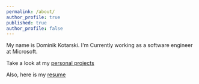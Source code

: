 ```yaml
---
permalink: /about/
author_profile: true
published: true
author_profile: false
---
```


My name is Dominik Kotarski. I'm Currently working as a software engineer at Microsoft.

Take a look at my [personal projects](/projects)

Also, here is my [resume](/assets/documents/Dominik_Kotarski_cv_english.pdf)
